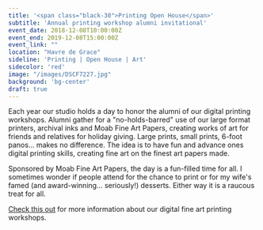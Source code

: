 ```yaml
---
title: '<span class="black-30">Printing Open House</span>'
subtitle: 'Annual printing workshop alumni invitational'
event_date: 2018-12-08T10:00:00Z
event_end: 2019-12-08T15:00:00Z
event_link: ""
location: "Havre de Grace"
sideline: 'Printing | Open House | Art'
sidecolor: 'red'
image: "/images/DSCF7227.jpg"
background: 'bg-center'
draft: true
---
```

Each year our studio holds a day to honor the alumni of our digital printing workshops. Alumni gather for a "no-holds-barred" use of our large format printers, archival inks and Moab Fine Art Papers, creating works of art for friends and relatives for holiday giving. Large prints, small prints, 6-foot panos... makes no difference. The idea is to have fun and advance ones digital printing skills, creating fine art on the finest art papers made. 

Sponsored by Moab Fine Art Papers, the day is a fun-filled time for all. I sometimes wonder if people attend for the chance to print or for my wife's famed (and award-winning... seriously!) desserts. Either way it is a raucous treat for all. 

[Check this out](/products/fine-art-printing/) for more information about our digital fine art printing workshops.